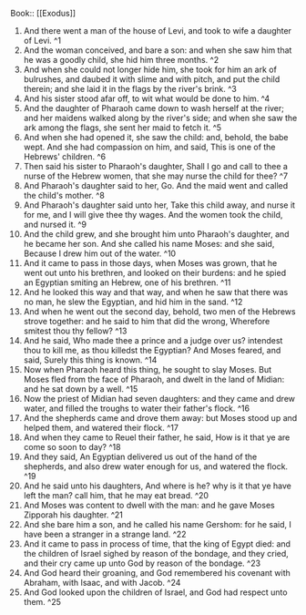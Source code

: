  Book:: [[Exodus]]
 1. And there went a man of the house of Levi, and took to wife a daughter of Levi. ^1
 2. And the woman conceived, and bare a son: and when she saw him that he was a goodly child, she hid him three months. ^2
 3. And when she could not longer hide him, she took for him an ark of bulrushes, and daubed it with slime and with pitch, and put the child therein; and she laid it in the flags by the river's brink. ^3
 4. And his sister stood afar off, to wit what would be done to him. ^4
 5. And the daughter of Pharaoh came down to wash herself at the river; and her maidens walked along by the river's side; and when she saw the ark among the flags, she sent her maid to fetch it. ^5
 6. And when she had opened it, she saw the child: and, behold, the babe wept. And she had compassion on him, and said, This is one of the Hebrews' children. ^6
 7. Then said his sister to Pharaoh's daughter, Shall I go and call to thee a nurse of the Hebrew women, that she may nurse the child for thee? ^7
 8. And Pharaoh's daughter said to her, Go. And the maid went and called the child's mother. ^8
 9. And Pharaoh's daughter said unto her, Take this child away, and nurse it for me, and I will give thee thy wages. And the women took the child, and nursed it. ^9
 10. And the child grew, and she brought him unto Pharaoh's daughter, and he became her son. And she called his name Moses: and she said, Because I drew him out of the water. ^10
 11. And it came to pass in those days, when Moses was grown, that he went out unto his brethren, and looked on their burdens: and he spied an Egyptian smiting an Hebrew, one of his brethren. ^11
 12. And he looked this way and that way, and when he saw that there was no man, he slew the Egyptian, and hid him in the sand. ^12
 13. And when he went out the second day, behold, two men of the Hebrews strove together: and he said to him that did the wrong, Wherefore smitest thou thy fellow? ^13
 14. And he said, Who made thee a prince and a judge over us? intendest thou to kill me, as thou killedst the Egyptian? And Moses feared, and said, Surely this thing is known. ^14
 15. Now when Pharaoh heard this thing, he sought to slay Moses. But Moses fled from the face of Pharaoh, and dwelt in the land of Midian: and he sat down by a well. ^15
 16. Now the priest of Midian had seven daughters: and they came and drew water, and filled the troughs to water their father's flock. ^16
 17. And the shepherds came and drove them away: but Moses stood up and helped them, and watered their flock. ^17
 18. And when they came to Reuel their father, he said, How is it that ye are come so soon to day? ^18
 19. And they said, An Egyptian delivered us out of the hand of the shepherds, and also drew water enough for us, and watered the flock. ^19
 20. And he said unto his daughters, And where is he? why is it that ye have left the man? call him, that he may eat bread. ^20
 21. And Moses was content to dwell with the man: and he gave Moses Zipporah his daughter. ^21
 22. And she bare him a son, and he called his name Gershom: for he said, I have been a stranger in a strange land. ^22
 23. And it came to pass in process of time, that the king of Egypt died: and the children of Israel sighed by reason of the bondage, and they cried, and their cry came up unto God by reason of the bondage. ^23
 24. And God heard their groaning, and God remembered his covenant with Abraham, with Isaac, and with Jacob. ^24
 25. And God looked upon the children of Israel, and God had respect unto them. ^25

